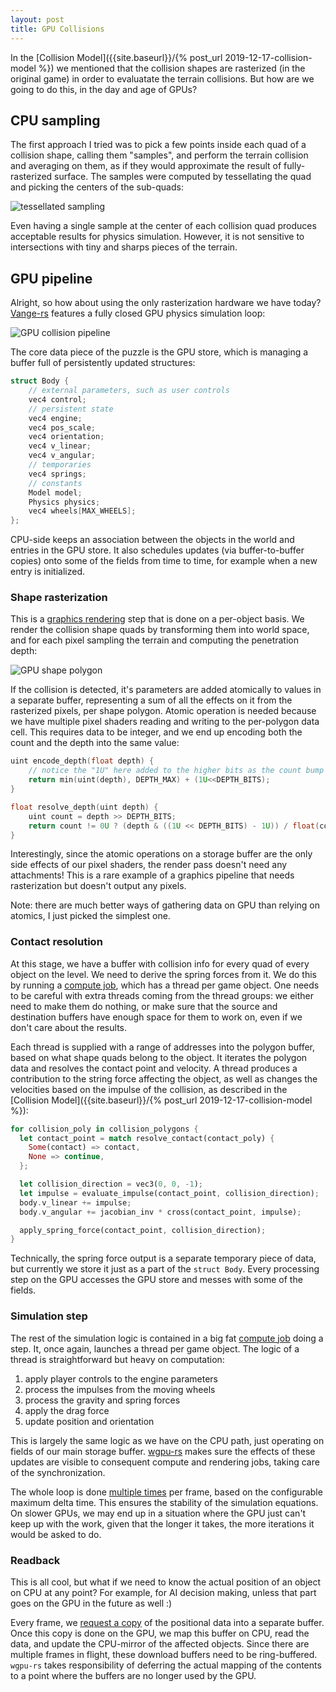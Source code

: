 ```yaml
---
layout: post
title: GPU Collisions
---
```


In the [Collision Model]({{site.baseurl}}/{% post_url 2019-12-17-collision-model %}) we mentioned that the collision shapes are rasterized (in the original game) in order to evaluatate the terrain collisions. But how are we going to do this, in the day and age of GPUs?

## CPU sampling

The first approach I tried was to pick a few points inside each quad of a collision shape, calling them "samples", and perform the terrain collision and averaging on them, as if they would approximate the result of fully-rasterized surface. The samples were computed by tessellating the quad and picking the centers of the sub-quads:

![tessellated sampling]({{site.baseurl}}/assets/tessellated-samples.png)

Even having a single sample at the center of each collision quad produces acceptable results for physics simulation. However, it is not sensitive to intersections with tiny and sharps pieces of the terrain.

## GPU pipeline

Alright, so how about using the only rasterization hardware we have today? [Vange-rs](https://github.com/kvark/vange-rs) features a fully closed GPU physics simulation loop:

![GPU collision pipeline]({{site.baseurl}}/assets/gpu-collision-pipeline.png)

The core data piece of the puzzle is the GPU store, which is managing a buffer full of persistently updated structures:
```cpp
struct Body {
    // external parameters, such as user controls
    vec4 control;
    // persistent state
    vec4 engine;
    vec4 pos_scale;
    vec4 orientation;
    vec4 v_linear;
    vec4 v_angular;
    // temporaries
    vec4 springs;
    // constants
    Model model;
    Physics physics;
    vec4 wheels[MAX_WHEELS];
};
```

CPU-side keeps an association between the objects in the world and entries in the GPU store. It also schedules updates (via buffer-to-buffer copies) onto some of the fields from time to time, for example when a new entry is initialized.

### Shape rasterization

This is a [graphics rendering](https://github.com/kvark/vange-rs/blob/5a460719ead2f102d6824315f0e38c4312e57f6c/res/shader/physics/collision_add.glsl) step that is done on a per-object basis. We render the collision shape quads by transforming them into world space, and for each pixel sampling the terrain and computing the penetration depth:

![GPU shape polygon]({{site.baseurl}}/assets/gpu-shape-polygon.png)

If the collision is detected, it's parameters are added atomically to values in a separate buffer, representing a sum of all the effects on it from the rasterized pixels, per shape polygon. Atomic operation is needed because we have multiple pixel shaders reading and writing to the per-polygon data cell. This requires data to be integer, and we end up encoding both the count and the depth into the same value:
```cpp
uint encode_depth(float depth) {
    // notice the "1U" here added to the higher bits as the count bump
    return min(uint(depth), DEPTH_MAX) + (1U<<DEPTH_BITS);
}

float resolve_depth(uint depth) {
    uint count = depth >> DEPTH_BITS;
    return count != 0U ? (depth & ((1U << DEPTH_BITS) - 1U)) / float(count) : 0.0;
}
```

Interestingly, since the atomic operations on a storage buffer are the only side effects of our pixel shaders, the render pass doesn't need any attachments! This is a rare example of a graphics pipeline that needs rasterization but doesn't output any pixels.

Note: there are much better ways of gathering data on GPU than relying on atomics, I just picked the simplest one.

### Contact resolution

At this stage, we have a buffer with collision info for every quad of every object on the level. We need to derive the spring forces from it. We do this by running a [compute job](https://github.com/kvark/vange-rs/blob/5a460719ead2f102d6824315f0e38c4312e57f6c/res/shader/physics/body_gather.glsl), which has a thread per game object. One needs to be careful with extra threads coming from the thread groups: we either need to make them do nothing, or make sure that the source and destination buffers have enough space for them to work on, even if we don't care about the results.

Each thread is supplied with a range of addresses into the polygon buffer, based on what shape quads belong to the object. It iterates the polygon data and resolves the contact point and velocity. A thread produces a contribution to the string force affecting the object, as well as changes the velocities based on the impulse of the collision, as described in the [Collision Model]({{site.baseurl}}/{% post_url 2019-12-17-collision-model %}):
```rust
for collision_poly in collision_polygons {
  let contact_point = match resolve_contact(contact_poly) {
    Some(contact) => contact,
    None => continue,
  };

  let collision_direction = vec3(0, 0, -1);
  let impulse = evaluate_impulse(contact_point, collision_direction);
  body.v_linear += impulse;
  body.v_angular += jacobian_inv * cross(contact_point, impulse);

  apply_spring_force(contact_point, collision_direction);
}
```

Technically, the spring force output is a separate temporary piece of data, but currently we store it just as a part of the `struct Body`. Every processing step on the GPU accesses the GPU store and messes with some of the fields.

### Simulation step

The rest of the simulation logic is contained in a big fat [compute job](https://github.com/kvark/vange-rs/blob/master/res/shader/physics/body_step.glsl) doing a step. It, once again, launches a thread per game object. The logic of a thread is straightforward but heavy on computation:
  1. apply player controls to the engine parameters
  2. process the impulses from the moving wheels
  3. process the gravity and spring forces
  4. apply the drag force
  5. update position and orientation

This is largely the same logic as we have on the CPU path, just operating on fields of our main storage buffer. [wgpu-rs](https://github.com/gfx-rs/wgpu-rs) makes sure the effects of these updates are visible to consequent compute and rendering jobs, taking care of the synchronization.

The whole loop is done [multiple times](https://github.com/kvark/vange-rs/blob/5a460719ead2f102d6824315f0e38c4312e57f6c/bin/road/game.rs#L579) per frame, based on the configurable maximum delta time. This ensures the stability of the simulation equations. On slower GPUs, we may end up in a situation where the GPU just can't keep up with the work, given that the longer it takes, the more iterations it would be asked to do.

### Readback

This is all cool, but what if we need to know the actual position of an object on CPU at any point? For example, for AI decision making, unless that part goes on the GPU in the future as well :)

Every frame, we [request a copy](https://github.com/kvark/vange-rs/blob/5a460719ead2f102d6824315f0e38c4312e57f6c/src/render/body.rs#L797-L805) of the positional data into a separate buffer. Once this copy is done on the GPU, we map this buffer on CPU, read the data, and update the CPU-mirror of the affected objects. Since there are multiple frames in flight, these download buffers need to be ring-buffered. `wgpu-rs` takes responsibility of deferring the actual mapping of the contents to a point where the buffers are no longer used by the GPU.
